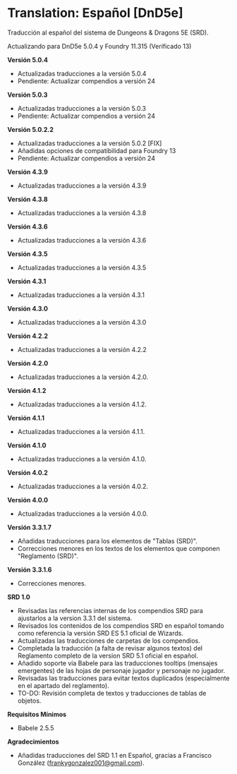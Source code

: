 # Translation: Español [DnD5e]

Traducción al español del sistema de Dungeons & Dragons 5E (SRD).

Actualizando para DnD5e 5.0.4 y Foundry 11.315 (Verificado 13)

**Versión 5.0.4**
- Actualizadas traducciones a la versión 5.0.4
- Pendiente: Actualizar compendios a versión 24
  
**Versión 5.0.3**
- Actualizadas traducciones a la versión 5.0.3
- Pendiente: Actualizar compendios a versión 24
  
**Versión 5.0.2.2**
- Actualizadas traducciones a la versión 5.0.2 [FIX]
- Añadidas opciones de compatibilidad para Foundry 13
- Pendiente: Actualizar compendios a versión 24

**Versión 4.3.9**
- Actualizadas traducciones a la versión 4.3.9
  
**Versión 4.3.8**
- Actualizadas traducciones a la versión 4.3.8
  
**Versión 4.3.6**
- Actualizadas traducciones a la versión 4.3.6
  
**Versión 4.3.5**
- Actualizadas traducciones a la versión 4.3.5
  
**Versión 4.3.1**
- Actualizadas traducciones a la versión 4.3.1

**Versión 4.3.0**
- Actualizadas traducciones a la versión 4.3.0

**Versión 4.2.2**
- Actualizadas traducciones a la versión 4.2.2

**Versión 4.2.0**
- Actualizadas traducciones a la versión 4.2.0.

**Versión 4.1.2**
- Actualizadas traducciones a la versión 4.1.2.

**Versión 4.1.1**
- Actualizadas traducciones a la versión 4.1.1.

**Versión 4.1.0**
- Actualizadas traducciones a la versión 4.1.0.
  
**Versión 4.0.2**
- Actualizadas traducciones a la versión 4.0.2.

**Versión 4.0.0**
- Actualizadas traducciones a la versión 4.0.0.
  
**Versión 3.3.1.7**
- Añadidas traducciones para los elementos de "Tablas (SRD)".
- Correcciones menores en los textos de los elementos que componen "Reglamento (SRD)".

**Versión 3.3.1.6**
- Correcciones menores.

**SRD 1.0**
- Revisadas las referencias internas de los compendios SRD para ajustarlos a la version 3.3.1 del sistema.
- Revisados los contenidos de los compendios SRD en español tomando como referencia la versión SRD ES 5.1 oficial de Wizards.
- Actualizadas las traducciones de carpetas de los compendios.
- Completada la traducción (a falta de revisar algunos textos) del Reglamento completo de la version SRD 5.1 oficial en español.
- Añadido soporte vía Babele para las traducciones tooltips (mensajes emergentes) de las hojas de personaje jugador y personaje no jugador.
- Revisadas las traducciones para evitar textos duplicados (especialmente en el apartado del reglamento).
- TO-DO: Revisión completa de textos y traducciones de tablas de objetos.

**Requisitos Mínimos**
- Babele 2.5.5

**Agradecimientos**
- Añadidas traducciones del SRD 1.1 en Español, gracias a Francisco González (frankygonzalez001@gmail.com).